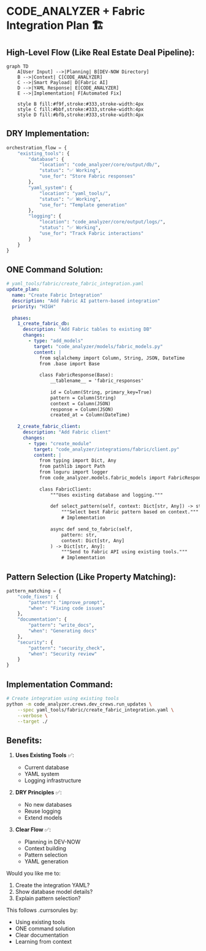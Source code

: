 # CODE_ANALYZER + Fabric Integration Plan 🏗️

## High-Level Flow (Like Real Estate Deal Pipeline):

```mermaid
graph TD
    A[User Input] -->|Planning| B[DEV-NOW Directory]
    B -->|Context| C[CODE_ANALYZER]
    C -->|Smart Payload| D[Fabric AI]
    D -->|YAML Response| E[CODE_ANALYZER]
    E -->|Implementation| F[Automated Fix]
    
    style B fill:#f9f,stroke:#333,stroke-width:4px
    style C fill:#bbf,stroke:#333,stroke-width:4px
    style D fill:#bfb,stroke:#333,stroke-width:4px
```

## DRY Implementation:

```python
orchestration_flow = {
    "existing_tools": {
        "database": {
            "location": "code_analyzer/core/output/db/",
            "status": "✅ Working",
            "use_for": "Store Fabric responses"
        },
        "yaml_system": {
            "location": "yaml_tools/",
            "status": "✅ Working",
            "use_for": "Template generation"
        },
        "logging": {
            "location": "code_analyzer/core/output/logs/",
            "status": "✅ Working",
            "use_for": "Track Fabric interactions"
        }
    }
}
```

## ONE Command Solution:

```yaml
# yaml_tools/fabric/create_fabric_integration.yaml
update_plan:
  name: "Create Fabric Integration"
  description: "Add Fabric AI pattern-based integration"
  priority: "HIGH"
  
  phases:
    1_create_fabric_db:
      description: "Add Fabric tables to existing DB"
      changes:
        - type: "add_models"
          target: "code_analyzer/models/fabric_models.py"
          content: |
            from sqlalchemy import Column, String, JSON, DateTime
            from .base import Base
            
            class FabricResponse(Base):
                __tablename__ = 'fabric_responses'
                
                id = Column(String, primary_key=True)
                pattern = Column(String)
                context = Column(JSON)
                response = Column(JSON)
                created_at = Column(DateTime)
    
    2_create_fabric_client:
      description: "Add Fabric client"
      changes:
        - type: "create_module"
          target: "code_analyzer/integrations/fabric/client.py"
          content: |
            from typing import Dict, Any
            from pathlib import Path
            from loguru import logger
            from code_analyzer.models.fabric_models import FabricResponse
            
            class FabricClient:
                """Uses existing database and logging."""
                
                def select_pattern(self, context: Dict[str, Any]) -> str:
                    """Select best Fabric pattern based on context."""
                    # Implementation
                
                async def send_to_fabric(self, 
                    pattern: str, 
                    context: Dict[str, Any]
                ) -> Dict[str, Any]:
                    """Send to Fabric API using existing tools."""
                    # Implementation
```

## Pattern Selection (Like Property Matching):

```python
pattern_matching = {
    "code_fixes": {
        "pattern": "improve_prompt",
        "when": "Fixing code issues"
    },
    "documentation": {
        "pattern": "write_docs",
        "when": "Generating docs"
    },
    "security": {
        "pattern": "security_check",
        "when": "Security review"
    }
}
```

## Implementation Command:

```bash
# Create integration using existing tools
python -m code_analyzer.crews.dev_crews.run_updates \
    --spec yaml_tools/fabric/create_fabric_integration.yaml \
    --verbose \
    --target ./
```

## Benefits:
1. **Uses Existing Tools** ✅:
   - Current database
   - YAML system
   - Logging infrastructure

2. **DRY Principles** ✅:
   - No new databases
   - Reuse logging
   - Extend models

3. **Clear Flow** ✅:
   - Planning in DEV-NOW
   - Context building
   - Pattern selection
   - YAML generation

Would you like me to:
1. Create the integration YAML?
2. Show database model details?
3. Explain pattern selection?

This follows .currsorules by:
- Using existing tools
- ONE command solution
- Clear documentation
- Learning from context